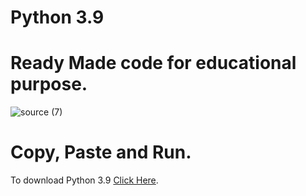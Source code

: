 # Python 3.9
<meta name="google-site-verification" content="BQwASI25pUaKscAPUV77cD8vX5J2W5Z3YGhVg_DAal0" />

# Ready Made code for educational purpose.

![source (7)](https://user-images.githubusercontent.com/73043569/99223881-57ef8b80-280b-11eb-9721-d479f1997a14.gif)
# Copy, Paste and Run.

[Click Here]:https://www.python.org/ftp/python/3.9.0/python-3.9.0-amd64.exe
To download Python 3.9 [Click Here].
